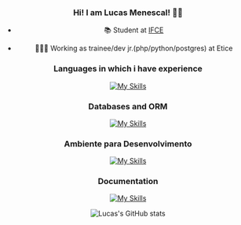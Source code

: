 <center>

### Hi! I am Lucas Menescal!  👋🤖
 - 📚 Student at [IFCE](https://ifce.edu.br/)

 - 🧑🏻‍💻 Working as trainee/dev jr.(php/python/postgres) at Etice


### Languages in which i have experience
[![My Skills](https://skillicons.dev/icons?i=html,js,css,php,tailwindcss,react)](https://skillicons.dev)

### Databases and ORM
[![My Skills](https://skillicons.dev/icons?i=postgres,mysql,redis)](https://skillicons.dev)

### Ambiente para Desenvolvimento
[![My Skills](https://skillicons.dev/icons?i=docker)](https://skillicons.dev)

### Documentation 
[![My Skills](https://skillicons.dev/icons?i=postman)](https://skillicons.dev)





![Lucas's GitHub stats](https://github-readme-stats.vercel.app/api?username=lucasmenescal&show_icons=true&count_private=true)

</center>
